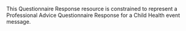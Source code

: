 This Questionnaire Response resource is constrained to represent a Professional Advice Questionnaire Response for a Child Health event message.